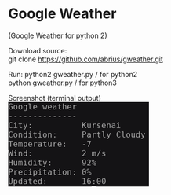 # Google Weather
(Google Weather for python 2)

Download source:<br />
git clone  https://github.com/abrius/gweather.git

Run:
python2 gweather.py / for python2 <br />
python  gweather.py / for python3

Screenshot (terminal output)<br /> 
<img src=https://github.com/abrius/gweather/blob/master/gweather.png>
